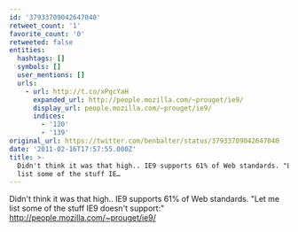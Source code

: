 ```yaml
---
id: '37933709042647040'
retweet_count: '1'
favorite_count: '0'
retweeted: false
entities:
  hashtags: []
  symbols: []
  user_mentions: []
  urls:
    - url: http://t.co/xPqcYaH
      expanded_url: http://people.mozilla.com/~prouget/ie9/
      display_url: people.mozilla.com/~prouget/ie9/
      indices:
        - '120'
        - '139'
original_url: https://twitter.com/benbalter/status/37933709042647040
date: '2011-02-16T17:57:55.000Z'
title: >-
  Didn't think it was that high.. IE9 supports 61% of Web standards. "Let me
  list some of the stuff IE…
---
```


Didn't think it was that high.. IE9 supports 61% of Web standards. "Let me list some of the stuff IE9 doesn't support:" http://people.mozilla.com/~prouget/ie9/